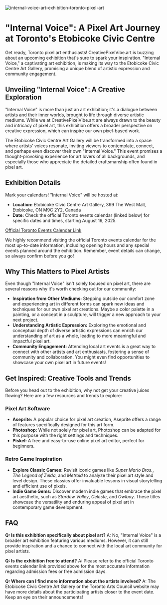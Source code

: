 ![internal-voice-art-exhibition-toronto-pixel-art](https://images.pexels.com/photos/3588087/pexels-photo-3588087.jpeg?auto=compress&cs=tinysrgb&fit=crop&h=627&w=1200)

# "Internal Voice": A Pixel Art Journey at Toronto's Etobicoke Civic Centre

Get ready, Toronto pixel art enthusiasts! CreativePixelVibe.art is buzzing about an upcoming exhibition that's sure to spark your inspiration. "Internal Voice," a captivating art exhibition, is making its way to the Etobicoke Civic Centre Art Gallery, promising a unique blend of artistic expression and community engagement.

## Unveiling "Internal Voice": A Creative Exploration

"Internal Voice" is more than just an art exhibition; it's a dialogue between artists and their inner worlds, brought to life through diverse artistic mediums. While we at CreativePixelVibe.art are always drawn to the beauty and intricacy of pixel art, this exhibition offers a broader perspective on creative expression, which can inspire our own pixel-based work.

The Etobicoke Civic Centre Art Gallery will be transformed into a space where artists' voices resonate, inviting viewers to contemplate, connect, and perhaps even discover their own "Internal Voice." This event promises a thought-provoking experience for art lovers of all backgrounds, and especially those who appreciate the detailed craftsmanship often found in pixel art.

## Exhibition Details

Mark your calendars! "Internal Voice" will be hosted at:

*   **Location:** Etobicoke Civic Centre Art Gallery, 399 The West Mall, Etobicoke, ON M9C 2Y2, Canada
*   **Date:** Check the official Toronto events calendar (linked below) for specific dates and times, starting August 19, 2025.

[Official Toronto Events Calendar Link](https://www.toronto.ca/explore-enjoy/history-art-culture/exhibits-events/?search=&categories=Museum&themes=&free=false&accessible=false&ongoing=false&locations.locationName=&view=fecList&id=&oindex=&event_id=618bbebc-a38d-4ccc-acb7-b51cfccd931b&calendar_date=2025-08-19T09:00:00-04:00)

We highly recommend visiting the official Toronto events calendar for the most up-to-date information, including opening hours and any special events planned around the exhibition. Remember, event details can change, so always confirm before you go!

## Why This Matters to Pixel Artists

Even though "Internal Voice" isn't solely focused on pixel art, there are several reasons why it's worth checking out for our community:

*   **Inspiration from Other Mediums:** Stepping outside our comfort zone and experiencing art in different forms can spark new ideas and techniques for our own pixel art creations. Maybe a color palette in a painting, or a concept in a sculpture, will trigger a new approach to your next project.
*   **Understanding Artistic Expression:** Exploring the emotional and conceptual depth of diverse artistic expressions can enrich our understanding of art as a whole, leading to more meaningful and impactful pixel art.
*   **Community Engagement:** Attending local art events is a great way to connect with other artists and art enthusiasts, fostering a sense of community and collaboration. You might even find opportunities to showcase your own pixel art in future events!

## Get Inspired: Creative Tools and Trends

Before you head out to the exhibition, why not get your creative juices flowing? Here are a few resources and trends to explore:

### Pixel Art Software

*   **Aseprite:** A popular choice for pixel art creation, Aseprite offers a range of features specifically designed for this art form.
*   **Photoshop:** While not solely for pixel art, Photoshop can be adapted for this purpose with the right settings and techniques.
*   **Piskel:** A free and easy-to-use online pixel art editor, perfect for beginners.

### Retro Game Inspiration

*   **Explore Classic Games:** Revisit iconic games like *Super Mario Bros.*, *The Legend of Zelda*, and *Metroid* to analyze their pixel art style and level design. These classics offer invaluable lessons in visual storytelling and efficient use of pixels.
*   **Indie Game Gems:** Discover modern indie games that embrace the pixel art aesthetic, such as *Stardew Valley*, *Celeste*, and *Owlboy*. These titles showcase the versatility and enduring appeal of pixel art in contemporary game development.

## FAQ

**Q: Is this exhibition specifically about pixel art?**
A: No, "Internal Voice" is a broader art exhibition featuring various mediums. However, it can still provide inspiration and a chance to connect with the local art community for pixel artists.

**Q: Is the exhibition free to attend?**
A: Please refer to the official Toronto events calendar link provided above for the most accurate information regarding admission fees or free admission days.

**Q: Where can I find more information about the artists involved?**
A: The Etobicoke Civic Centre Art Gallery or the Toronto Arts Council website may have more details about the participating artists closer to the event date. Keep an eye on their announcements!